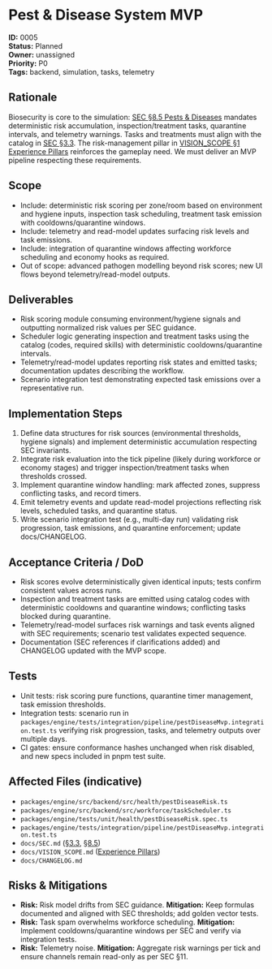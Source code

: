 # Pest & Disease System MVP

**ID:** 0005  
**Status:** Planned  
**Owner:** unassigned  
**Priority:** P0  
**Tags:** backend, simulation, tasks, telemetry

## Rationale
Biosecurity is core to the simulation: [SEC §8.5 Pests & Diseases](../SEC.md#85-pests--diseases-health--biosecurity) mandates deterministic risk accumulation, inspection/treatment tasks, quarantine intervals, and telemetry warnings. Tasks and treatments must align with the catalog in [SEC §3.3](../SEC.md#33-task--treatment-catalogs-data-driven). The risk-management pillar in [VISION_SCOPE §1 Experience Pillars](../VISION_SCOPE.md#1-vision) reinforces the gameplay need. We must deliver an MVP pipeline respecting these requirements.

## Scope
- Include: deterministic risk scoring per zone/room based on environment and hygiene inputs, inspection task scheduling, treatment task emission with cooldowns/quarantine windows.
- Include: telemetry and read-model updates surfacing risk levels and task emissions.
- Include: integration of quarantine windows affecting workforce scheduling and economy hooks as required.
- Out of scope: advanced pathogen modelling beyond risk scores; new UI flows beyond telemetry/read-model outputs.

## Deliverables
- Risk scoring module consuming environment/hygiene signals and outputting normalized risk values per SEC guidance.
- Scheduler logic generating inspection and treatment tasks using the catalog (codes, required skills) with deterministic cooldowns/quarantine intervals.
- Telemetry/read-model updates reporting risk states and emitted tasks; documentation updates describing the workflow.
- Scenario integration test demonstrating expected task emissions over a representative run.

## Implementation Steps
1. Define data structures for risk sources (environmental thresholds, hygiene signals) and implement deterministic accumulation respecting SEC invariants.
2. Integrate risk evaluation into the tick pipeline (likely during workforce or economy stages) and trigger inspection/treatment tasks when thresholds crossed.
3. Implement quarantine window handling: mark affected zones, suppress conflicting tasks, and record timers.
4. Emit telemetry events and update read-model projections reflecting risk levels, scheduled tasks, and quarantine status.
5. Write scenario integration test (e.g., multi-day run) validating risk progression, task emissions, and quarantine enforcement; update docs/CHANGELOG.

## Acceptance Criteria / DoD
- Risk scores evolve deterministically given identical inputs; tests confirm consistent values across runs.
- Inspection and treatment tasks are emitted using catalog codes with deterministic cooldowns and quarantine windows; conflicting tasks blocked during quarantine.
- Telemetry/read-model surfaces risk warnings and task events aligned with SEC requirements; scenario test validates expected sequence.
- Documentation (SEC references if clarifications added) and CHANGELOG updated with the MVP scope.

## Tests
- Unit tests: risk scoring pure functions, quarantine timer management, task emission thresholds.
- Integration tests: scenario run in `packages/engine/tests/integration/pipeline/pestDiseaseMvp.integration.test.ts` verifying risk progression, tasks, and telemetry outputs over multiple days.
- CI gates: ensure conformance hashes unchanged when risk disabled, and new specs included in pnpm test suite.

## Affected Files (indicative)
- `packages/engine/src/backend/src/health/pestDiseaseRisk.ts`
- `packages/engine/src/backend/src/workforce/taskScheduler.ts`
- `packages/engine/tests/unit/health/pestDiseaseRisk.spec.ts`
- `packages/engine/tests/integration/pipeline/pestDiseaseMvp.integration.test.ts`
- `docs/SEC.md` ([§3.3](../SEC.md#33-task--treatment-catalogs-data-driven), [§8.5](../SEC.md#85-pests--diseases-health--biosecurity))
- `docs/VISION_SCOPE.md` ([Experience Pillars](../VISION_SCOPE.md#1-vision))
- `docs/CHANGELOG.md`

## Risks & Mitigations
- **Risk:** Risk model drifts from SEC guidance. **Mitigation:** Keep formulas documented and aligned with SEC thresholds; add golden vector tests.
- **Risk:** Task spam overwhelms workforce scheduling. **Mitigation:** Implement cooldowns/quarantine windows per SEC and verify via integration tests.
- **Risk:** Telemetry noise. **Mitigation:** Aggregate risk warnings per tick and ensure channels remain read-only as per SEC §11.
